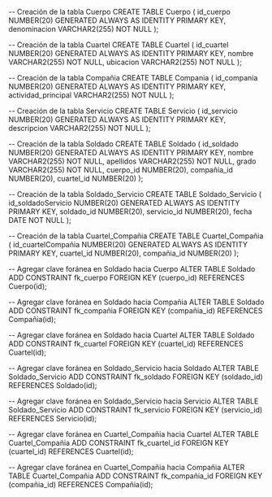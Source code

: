 -- Creación de la tabla Cuerpo
CREATE TABLE Cuerpo (
    id_cuerpo NUMBER(20) GENERATED ALWAYS AS IDENTITY PRIMARY KEY,
    denominacion VARCHAR2(255) NOT NULL
);

-- Creación de la tabla Cuartel
CREATE TABLE Cuartel (
    id_cuartel NUMBER(20) GENERATED ALWAYS AS IDENTITY PRIMARY KEY,
    nombre VARCHAR2(255) NOT NULL,
    ubicacion VARCHAR2(255) NOT NULL
);

-- Creación de la tabla Compañia
CREATE TABLE Compania (
    id_compania NUMBER(20) GENERATED ALWAYS AS IDENTITY PRIMARY KEY,
    actividad_principal VARCHAR2(255) NOT NULL
);

-- Creación de la tabla Servicio
CREATE TABLE Servicio (
    id_servicio NUMBER(20) GENERATED ALWAYS AS IDENTITY PRIMARY KEY,
    descripcion VARCHAR2(255) NOT NULL
);

-- Creación de la tabla Soldado
CREATE TABLE Soldado (
    id_soldado NUMBER(20) GENERATED ALWAYS AS IDENTITY PRIMARY KEY,
    nombre VARCHAR2(255) NOT NULL,
    apellidos VARCHAR2(255) NOT NULL,
    grado VARCHAR2(255) NOT NULL,
    cuerpo_id NUMBER(20),
    compañia_id NUMBER(20),
    cuartel_id NUMBER(20)
);

-- Creación de la tabla Soldado_Servicio
CREATE TABLE Soldado_Servicio (
    id_soldadoServicio NUMBER(20) GENERATED ALWAYS AS IDENTITY PRIMARY KEY,
    soldado_id NUMBER(20),
    servicio_id NUMBER(20),
    fecha DATE NOT NULL
);

-- Creación de la tabla Cuartel_Compañia
CREATE TABLE Cuartel_Compañia (
    id_cuartelCompañia NUMBER(20) GENERATED ALWAYS AS IDENTITY PRIMARY KEY,
    cuartel_id NUMBER(20),
    compañia_id NUMBER(20)
);

-- Agregar clave foránea en Soldado hacia Cuerpo
ALTER TABLE Soldado
ADD CONSTRAINT fk_cuerpo FOREIGN KEY (cuerpo_id)
REFERENCES Cuerpo(id);

-- Agregar clave foránea en Soldado hacia Compañia
ALTER TABLE Soldado
ADD CONSTRAINT fk_compañia FOREIGN KEY (compañia_id)
REFERENCES Compañia(id);

-- Agregar clave foránea en Soldado hacia Cuartel
ALTER TABLE Soldado
ADD CONSTRAINT fk_cuartel FOREIGN KEY (cuartel_id)
REFERENCES Cuartel(id);

-- Agregar clave foránea en Soldado_Servicio hacia Soldado
ALTER TABLE Soldado_Servicio
ADD CONSTRAINT fk_soldado FOREIGN KEY (soldado_id)
REFERENCES Soldado(id);

-- Agregar clave foránea en Soldado_Servicio hacia Servicio
ALTER TABLE Soldado_Servicio
ADD CONSTRAINT fk_servicio FOREIGN KEY (servicio_id)
REFERENCES Servicio(id);

-- Agregar clave foránea en Cuartel_Compañia hacia Cuartel
ALTER TABLE Cuartel_Compañia
ADD CONSTRAINT fk_cuartel_id FOREIGN KEY (cuartel_id)
REFERENCES Cuartel(id);

-- Agregar clave foránea en Cuartel_Compañia hacia Compañia
ALTER TABLE Cuartel_Compañia
ADD CONSTRAINT fk_compañia_id FOREIGN KEY (compañia_id)
REFERENCES Compañia(id);
